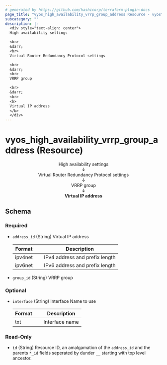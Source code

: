 ```yaml
---
# generated by https://github.com/hashicorp/terraform-plugin-docs
page_title: "vyos_high_availability_vrrp_group_address Resource - vyos"
subcategory: ""
description: |-
  <div style="text-align: center">
  High availability settings

  <br>
  &darr;
  <br>
  Virtual Router Redundancy Protocol settings

  <br>
  &darr;
  <br>
  VRRP group

  <br>
  &darr;
  <br>
  <b>
  Virtual IP address
  </b>
  </div>
---
```


# vyos_high_availability_vrrp_group_address (Resource)

<div style="text-align: center">
High availability settings

<br>
&darr;
<br>
Virtual Router Redundancy Protocol settings

<br>
&darr;
<br>
VRRP group

<br>
&darr;
<br>
<b>
Virtual IP address
</b>
</div>



<!-- schema generated by tfplugindocs -->
## Schema

### Required

- `address_id` (String) Virtual IP address

    |  Format &emsp; | Description  |
    |----------|---------------|
    |  ipv4net  &emsp; |  IPv4 address and prefix length  |
    |  ipv6net  &emsp; |  IPv6 address and prefix length  |
- `group_id` (String) VRRP group

### Optional

- `interface` (String) Interface Name to use

    |  Format &emsp; | Description  |
    |----------|---------------|
    |  txt  &emsp; |  Interface name  |

### Read-Only

- `id` (String) Resource ID, an amalgamation of the `address_id` and the parents `*_id` fields seperated by dunder `__` starting with top level ancestor.
